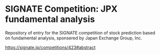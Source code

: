 # SIGNATE Competition: JPX fundamental analysis
Repository of entry for the SIGNATE competition of stock prediction based on fundamental analysis, sponsered by Japan Exchange Group, Inc.

https://signate.jp/competitions/423#abstract
